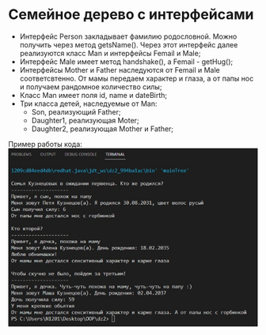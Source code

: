 # Семейное дерево с интерфейсами

- Интерфейс Person закладывает фамилию родословной. Можно получить через метод getsName(). Через этот интерфейс далее реализуются класс Man и интерфейсы Femail и Male;
- Интерфейс Male имеет метод handshake(), а Femail - getHug();
- Интерфейсы Mother и Father наследуются от Femail и Male соответсвтенно. От мамы передаем характер и глаза, а от папы нос и получаем рандомное количество силы;
- Класс Man имеет поля id, name и dateBirth;
- Три класса детей, наследуемые от Man:
    * Son, реализующий Father;
    * Daughter1, реализующая Moter;
    * Daughter2, реализующая Mother и Father;

Пример работы кода: 
![Результат выполнения кода](example.jpg)

